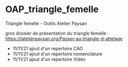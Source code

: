 # OAP_triangle_femelle
 Triangle femelle - Outils Atelier Paysan
 
 gros dossier de présentation du triangle femelle :
 https://latelierpaysan.org/Passer-au-triangle-d-attelage 
 
- 11/11/21 ajout d'un repertoire CAO
- 11/11/21 ajout d'un repertoire nomenclature
- 11/11/21 ajout d'un repertoire Video
